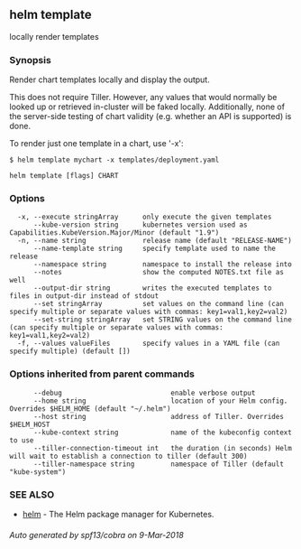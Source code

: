 ## helm template

locally render templates

### Synopsis



Render chart templates locally and display the output.

This does not require Tiller. However, any values that would normally be
looked up or retrieved in-cluster will be faked locally. Additionally, none
of the server-side testing of chart validity (e.g. whether an API is supported)
is done.

To render just one template in a chart, use '-x':

	$ helm template mychart -x templates/deployment.yaml


```
helm template [flags] CHART
```

### Options

```
  -x, --execute stringArray      only execute the given templates
      --kube-version string      kubernetes version used as Capabilities.KubeVersion.Major/Minor (default "1.9")
  -n, --name string              release name (default "RELEASE-NAME")
      --name-template string     specify template used to name the release
      --namespace string         namespace to install the release into
      --notes                    show the computed NOTES.txt file as well
      --output-dir string        writes the executed templates to files in output-dir instead of stdout
      --set stringArray          set values on the command line (can specify multiple or separate values with commas: key1=val1,key2=val2)
      --set-string stringArray   set STRING values on the command line (can specify multiple or separate values with commas: key1=val1,key2=val2)
  -f, --values valueFiles        specify values in a YAML file (can specify multiple) (default [])
```

### Options inherited from parent commands

```
      --debug                           enable verbose output
      --home string                     location of your Helm config. Overrides $HELM_HOME (default "~/.helm")
      --host string                     address of Tiller. Overrides $HELM_HOST
      --kube-context string             name of the kubeconfig context to use
      --tiller-connection-timeout int   the duration (in seconds) Helm will wait to establish a connection to tiller (default 300)
      --tiller-namespace string         namespace of Tiller (default "kube-system")
```

### SEE ALSO
* [helm](helm.md)	 - The Helm package manager for Kubernetes.

###### Auto generated by spf13/cobra on 9-Mar-2018
